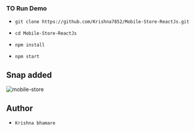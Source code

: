 

### TO Run Demo

- `git clone https://github.com/Krishna7852/Mobile-Store-ReactJs.git`

- `cd Mobile-Store-ReactJs`

- `npm install` 

- `npm start`


## Snap added

![mobile-store](https://user-images.githubusercontent.com/24426690/56097200-cb823600-5f0e-11e9-98ff-427960a774bc.png)



## Author

- `Krishna bhamare`
